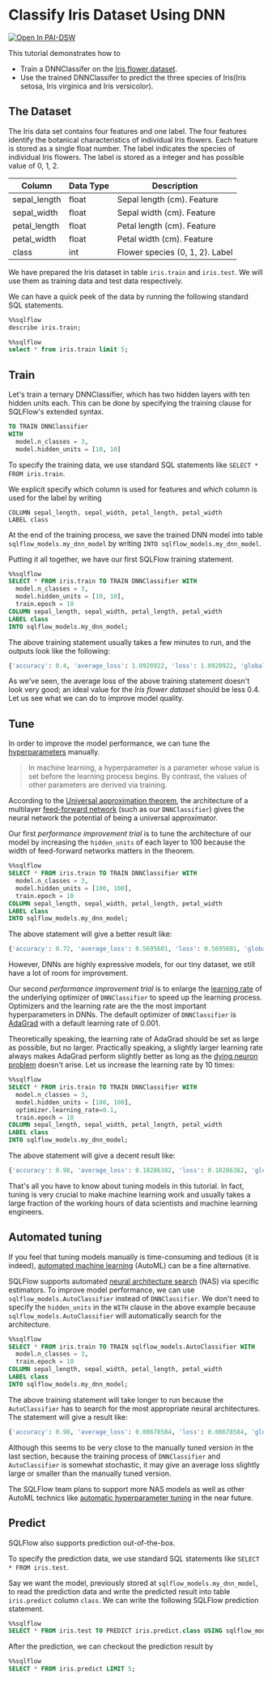 # Classify Iris Dataset Using DNN

[![Open In PAI-DSW](https://pai-public-data.oss-cn-beijing.aliyuncs.com/EN-pai-dsw.svg)](https://dsw-dev.data.aliyun.com/?fileUrl=http://cdn.sqlflow.tech/sqlflow/tutorials/latest/iris-dnn.ipynb&fileName=sqlflow_tutorial_iris_dnn.ipynb)

This tutorial demonstrates how to
- Train a DNNClassifer on the [Iris flower dataset](https://en.wikipedia.org/wiki/Iris_flower_data_set).
- Use the trained DNNClassifer to predict the three species of Iris(Iris setosa, Iris virginica and Iris versicolor).

## The Dataset

The Iris data set contains four features and one label. The four features identify the botanical characteristics of individual Iris flowers. Each feature is stored as a single float number. The label indicates the species of individual Iris flowers. The label is stored as a integer and has possible value of 0, 1, 2.

|   Column     | Data Type |        Description              |
|--------------|-----------|---------------------------------|
| sepal_length |  float    | Sepal length (cm). Feature      |
| sepal_width  |  float    | Sepal width (cm). Feature       |
| petal_length |  float    | Petal length (cm). Feature      |
| petal_width  |  float    | Petal width (cm). Feature       |
| class        |  int      | Flower species (0, 1, 2). Label |

We have prepared the Iris dataset in table `iris.train` and `iris.test`. We will use them as training data and test data respectively.

We can have a quick peek of the data by running the following standard SQL statements.

```sql
%%sqlflow
describe iris.train;
```

```sql
%%sqlflow
select * from iris.train limit 5;
```

## Train

Let's train a ternary DNNClassifier, which has two hidden layers with ten hidden units each. This can be done by specifying the training clause for SQLFlow's extended syntax.

```sql
TO TRAIN DNNClassifier
WITH
  model.n_classes = 3,
  model.hidden_units = [10, 10]
```

To specify the training data, we use standard SQL statements like `SELECT * FROM iris.train`.

We explicit specify which column is used for features and which column is used for the label by writing

```
COLUMN sepal_length, sepal_width, petal_length, petal_width
LABEL class
```

At the end of the training process, we save the trained DNN model into table `sqlflow_models.my_dnn_model` by writing `INTO sqlflow_models.my_dnn_model`.

Putting it all together, we have our first SQLFlow training statement.

```sql
%%sqlflow
SELECT * FROM iris.train TO TRAIN DNNClassifier WITH
  model.n_classes = 3,
  model.hidden_units = [10, 10],
  train.epoch = 10
COLUMN sepal_length, sepal_width, petal_length, petal_width
LABEL class
INTO sqlflow_models.my_dnn_model;
```

The above training statement usually takes a few minutes to run, and the outputs look like the following:

```python
{'accuracy': 0.4, 'average_loss': 1.0920922, 'loss': 1.0920922, 'global_step': 1100}
```

As we've seen, the average loss of the above training statement doesn't look very good; an ideal value for the *Iris flower dataset* should be less 0.4. Let us see what we can do to improve model quality.

## Tune

In order to improve the model performance, we can tune the [hyperparameters](https://en.wikipedia.org/wiki/Hyperparameter_(machine_learning)) manually.
> In machine learning, a hyperparameter is a parameter whose value is set before the learning process begins. By contrast, the values of other parameters are derived via training.

According to the [Universal approximation theorem](https://en.wikipedia.org/wiki/Universal_approximation_theorem), the architecture of a multilayer [feed-forward network](https://en.wikipedia.org/wiki/Feedforward_neural_network) (such as our `DNNClassifier`) gives the neural network the potential of being a universal approximator.

Our first *performance improvement trial* is to tune the architecture of our model by increasing the `hidden_units` of each layer to 100 because the width of feed-forward networks matters in the theorem.

```sql
%%sqlflow
SELECT * FROM iris.train TO TRAIN DNNClassifier WITH
  model.n_classes = 3,
  model.hidden_units = [100, 100],
  train.epoch = 10
COLUMN sepal_length, sepal_width, petal_length, petal_width
LABEL class
INTO sqlflow_models.my_dnn_model;
```
The above statement will give a better result like:

```python
{'accuracy': 0.72, 'average_loss': 0.5695601, 'loss': 0.5695601, 'global_step': 1100}
```

However, DNNs are highly expressive models, for our tiny dataset, we still have a lot of room for improvement.

Our second *performance improvement trial* is to enlarge the [learning rate](https://en.wikipedia.org/wiki/Learning_rate) of the underlying optimizer of `DNNClassifier` to speed up the learning process. Optimizers and the learning rate are the the most important hyperparameters in DNNs. The default optimizer of `DNNClassifier` is [AdaGrad](https://en.wikipedia.org/wiki/Stochastic_gradient_descent#AdaGrad) with a default learning rate of 0.001.

Theoretically speaking, the learning rate of AdaGrad should be set as large as possible, but no larger. Practically speaking, a slightly larger learning rate always makes AdaGrad perform slightly better as long as the [dying neuron problem](https://en.wikipedia.org/wiki/Rectifier_(neural_networks)#Potential_problems) doesn't arise. Let us increase the learning rate by 10 times:

```sql
%%sqlflow
SELECT * FROM iris.train TO TRAIN DNNClassifier WITH
  model.n_classes = 3,
  model.hidden_units = [100, 100],
  optimizer.learning_rate=0.1,
  train.epoch = 10
COLUMN sepal_length, sepal_width, petal_length, petal_width
LABEL class
INTO sqlflow_models.my_dnn_model;
```
The above statement will give a decent result like:

```python
{'accuracy': 0.98, 'average_loss': 0.10286382, 'loss': 0.10286382, 'global_step': 1100}

```

That's all you have to know about tuning models in this tutorial. In fact, tuning is very crucial to make machine learning work and usually takes a large fraction of the working hours of data scientists and machine learning engineers.


## Automated tuning

If you feel that tuning models manually is time-consuming and tedious (it is indeed), [automated machine learning](https://en.wikipedia.org/wiki/Automated_machine_learning) (AutoML) can be a fine alternative.

SQLFlow supports automated [neural architecture search](https://en.wikipedia.org/wiki/Neural_architecture_search) (NAS) via specific estimators. To improve model performance, we can use `sqlflow_models.AutoClassifier` instead of `DNNClassifier`. We don't need to specify the `hidden_units` in the `WITH` clause in the above example because `sqlflow_models.AutoClassifier` will automatically search for the architecture.
```sql
%%sqlflow
SELECT * FROM iris.train TO TRAIN sqlflow_models.AutoClassifier WITH
  model.n_classes = 3,
  train.epoch = 10
COLUMN sepal_length, sepal_width, petal_length, petal_width
LABEL class
INTO sqlflow_models.my_dnn_model;
```
The above training statement will take longer to run because the `AutoClassifier` has to search for the most appropriate neural architectures. The statement will give a result like:

```python
{'accuracy': 0.98, 'average_loss': 0.08678584, 'loss': 0.08678584, 'global_step': 1000}

```

Although this seems to be very close to the manually tuned version in the last section, because the training process of `DNNClassifier` and `AutoClassifier` is somewhat stochastic, it may give an average loss slightly large or smaller than the manually tuned version.

The SQLFlow team plans to support more NAS models as well as other AutoML technics like [automatic hyperparameter tuning](https://en.wikipedia.org/wiki/Automated_machine_learning#Hyperparameter_optimization_and_model_selection) in the near future.


## Predict

SQLFlow also supports prediction out-of-the-box.

To specify the prediction data, we use standard SQL statements like `SELECT * FROM iris.test`.

Say we want the model, previously stored at `sqlflow_models.my_dnn_model`, to read the prediction data and write the predicted result into table `iris.predict` column `class`. We can write the following SQLFlow prediction statement.

```sql
%%sqlflow
SELECT * FROM iris.test TO PREDICT iris.predict.class USING sqlflow_models.my_dnn_model;
```

After the prediction, we can checkout the prediction result by

```sql
%%sqlflow
SELECT * FROM iris.predict LIMIT 5;
```

